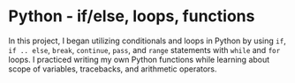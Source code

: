 # Python - if/else, loops, functions

In this project, I began utilizing conditionals and loops in Python by using `if`,
`if .. else`, `break`, `continue`, `pass`, and `range` statements with `while` and
`for` loops. I practiced writing my own Python functions while learning about scope of variables, tracebacks, and arithmetic operators.

